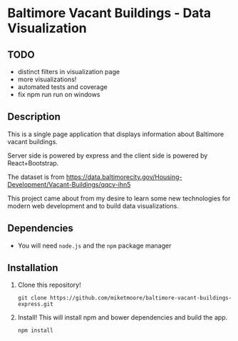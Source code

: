 # Baltimore Vacant Buildings - Data Visualization

## TODO

- distinct filters in visualization page
- more visualizations!
- automated tests and coverage
- fix npm run run on windows

## Description

This is a single page application that displays information about Baltimore vacant buildings.

Server side is powered by express and the client side is powered by React+Bootstrap.

The dataset is from https://data.baltimorecity.gov/Housing-Development/Vacant-Buildings/qqcv-ihn5

This project came about from my desire to learn some new technologies for modern web development and to build data visualizations.

## Dependencies

- You will need `node.js` and the `npm` package manager

## Installation

1. Clone this repository!

    ```
    git clone https://github.com/miketmoore/baltimore-vacant-buildings-express.git
    ```

2. Install! This will install npm and bower dependencies and build the app.

    ```
    npm install
    ```
